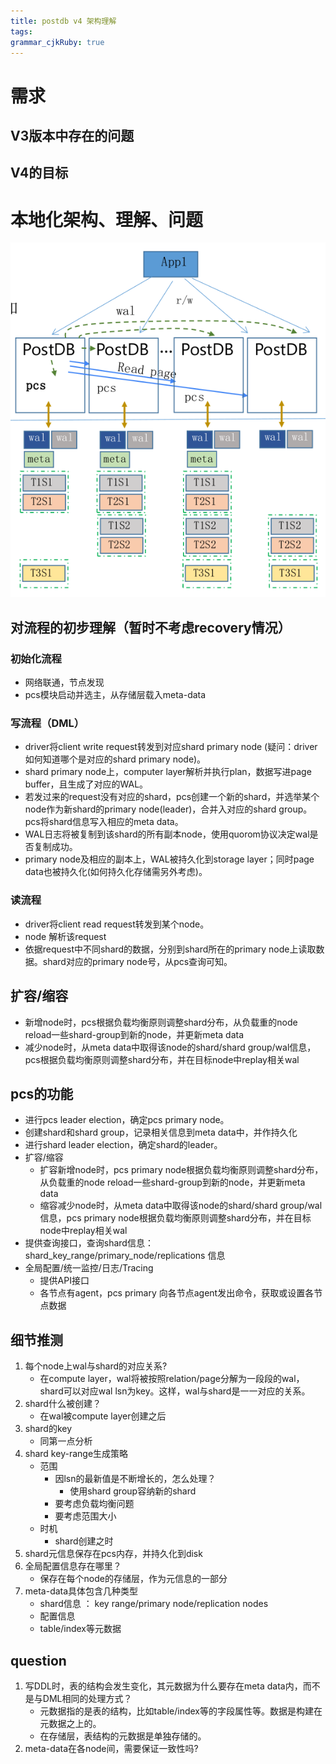 ```yaml
---
title: postdb v4 架构理解
tags: 
grammar_cjkRuby: true
---
```

# 需求
## V3版本中存在的问题

## V4的目标


# 本地化架构、理解、问题

![enter description here](./images/Screenshot_from_2022-11-28_15-34-37.png)

## 对流程的初步理解（暂时不考虑recovery情况）
### 初始化流程
- 网络联通，节点发现
- pcs模块启动并选主，从存储层载入meta-data

### 写流程（DML）
- driver将client write request转发到对应shard primary node (疑问：driver如何知道哪个是对应的shard primary node)。
- shard primary node上，computer layer解析并执行plan，数据写进page buffer，且生成了对应的WAL。
- 若发过来的request没有对应的shard，pcs创建一个新的shard，并选举某个node作为新shard的primary node(leader)，合并入对应的shard group。pcs将shard信息写入相应的meta data。
- WAL日志将被复制到该shard的所有副本node，使用quorom协议决定wal是否复制成功。
- primary node及相应的副本上，WAL被持久化到storage layer；同时page data也被持久化(如何持久化存储需另外考虑)。

### 读流程
- driver将client read request转发到某个node。
- node 解析该request
- 依据request中不同shard的数据，分别到shard所在的primary node上读取数据。shard对应的primary node号，从pcs查询可知。

## 扩容/缩容
- 新增node时，pcs根据负载均衡原则调整shard分布，从负载重的node reload一些shard-group到新的node，并更新meta data
- 减少node时，从meta data中取得该node的shard/shard group/wal信息，pcs根据负载均衡原则调整shard分布，并在目标node中replay相关wal


## pcs的功能
- 进行pcs leader election，确定pcs primary node。
- 创建shard和shard group，记录相关信息到meta data中，并作持久化
- 进行shard leader election，确定shard的leader。
- 扩容/缩容
	- 扩容新增node时，pcs primary node根据负载均衡原则调整shard分布，从负载重的node reload一些shard-group到新的node，并更新meta data
	- 缩容减少node时，从meta data中取得该node的shard/shard group/wal信息，pcs primary node根据负载均衡原则调整shard分布，并在目标node中replay相关wal
- 提供查询接口，查询shard信息：shard_key_range/primary_node/replications 信息
- 全局配置/统一监控/日志/Tracing
	- 提供API接口
	- 各节点有agent，pcs primary 向各节点agent发出命令，获取或设置各节点数据

## 细节推测
1. 每个node上wal与shard的对应关系?
	- 在compute layer，wal将被按照relation/page分解为一段段的wal，shard可以对应wal lsn为key。这样，wal与shard是一一对应的关系。
2. shard什么被创建？ 
	- 在wal被compute layer创建之后
3. shard的key
	- 同第一点分析
4. shard key-range生成策略
	- 范围
		- 因lsn的最新值是不断增长的，怎么处理？
			- 使用shard group容纳新的shard
		- 要考虑负载均衡问题
		- 要考虑范围大小
	- 时机 
		- shard创建之时
5. shard元信息保存在pcs内存，并持久化到disk
6. 全局配置信息存在哪里？
	- 保存在每个node的存储层，作为元信息的一部分
7. meta-data具体包含几种类型
	- shard信息 ： key range/primary node/replication nodes
	- 配置信息
	- table/index等元数据
	

## question
1. 写DDL时，表的结构会发生变化，其元数据为什么要存在meta data内，而不是与DML相同的处理方式？
	- 元数据指的是表的结构，比如table/index等的字段属性等。数据是构建在元数据之上的。
	- 在存储层，表结构的元数据是单独存储的。	
2. meta-data在各node间，需要保证一致性吗?

